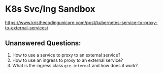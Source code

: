 # K8s Svc/Ing Sandbox

https://www.kristhecodingunicorn.com/post/kubernetes-service-to-proxy-to-external-services/

## Unanswered Questions:
1. How to use a service to proxy to an external service?
2. How to use an ingress to proxy to an external service?
3. What is the ingress class `gce-internal` and how does it work?

